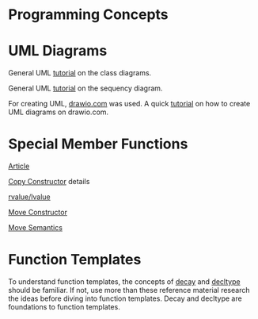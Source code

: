 # Programming Concepts

# UML Diagrams
General UML [tutorial](https://www.visual-paradigm.com/guide/uml-unified-modeling-language/uml-class-diagram-tutorial/) on the class diagrams.

General UML [tutorial](https://www.drawio.com/blog/sequence-diagrams) on the sequency diagram.

For creating UML, [drawio.com](https://www.drawio.com/) was used. A quick [tutorial](https://www.drawio.com/blog/uml-class-diagrams) on how to create UML diagrams on drawio.com.

# Special Member Functions
[Article](https://cplusplus.com/doc/tutorial/classes2/#default_constructor)

[Copy Constructor](https://www.shiksha.com/online-courses/articles/copy-constructor-in-cpp/) details

[rvalue/lvalue](https://www.scaler.com/topics/cpp/lvalue-and-rvalue/)

[Move Constructor](https://www.scaler.com/topics/cpp-move-constructor/)

[Move Semantics](https://irkos.org/cpp/move/)

# Function Templates
To understand function templates, the concepts of [decay](https://64.github.io/cpp-faq/decay/#:~:text=When%20we%20call%20functions%20in,conversions%20rules%20are%20called%20decay.) and [decltype](https://learn.microsoft.com/en-us/cpp/cpp/decltype-cpp?view=msvc-170) should be familiar. If not, use more than these reference material research the ideas before diving into function templates. Decay and decltype are foundations to function templates.